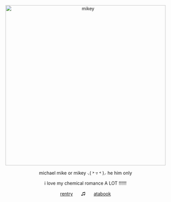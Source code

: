 <p align="center">
  <img src="https://i.pinimg.com/736x/d3/07/c0/d307c042ad2f4c8e191f63875445f908.jpg" alt="mikey" width="500"/>
</p>
<p align="center">
  michael mike or mikey ⸜( ˃ ▿ ˂ )⸝
  he him only
</p>
<p align="center">
i love my chemical romance A LOT !!!!!!
</p>

<p align="center">
  <a href="https://rentry.co/girlkey">rentry</a>ㅤㅤ♫ㅤㅤ<a href="https://mikey.atabook.org">atabook</a>
</p>
